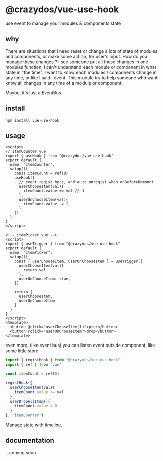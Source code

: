 # @crazydos/vue-use-hook
use event to manage your modules & components state

## why
There are situations that I need reset or change a lots of state of modules and components, or make some action, for user's input. How do you manage these changes ? I see someone put all these changes in one modules function, I can't understand each module or component in what state in "the time". I want to know each modules / components change in any time, or like I said , event.
This module try to help someone who want know all changes in any time of a module or component.

Maybe, it's just a EventBus.

## install

`npm install vue-use-hook`

## usage
```vue
<script>
// itemCounter.vue
import { useHook } from "@crazydos/vue-use-hook"
export default {
  name: "itemCounter",
  setup(){
    const itemCount = ref(0)
    useHook({
      // event regist here, and auto unregist when onBeforeUnmount
      userChooseItem(val){
        itemCount.value += val // 1
      },
      userUnChooseItem(val){
        itemCount.value -= 1
      }
    })
  }
}
</script>

<!-- itemPicker.vue -->
<script>
import { useTrigger } from "@crazydos/vue-use-hook"
export default {
  name: "itemPicker",
  setup(){
    const { userChooseItem, userUnChooseItem } = useTrigger({
      userChooseItem(val){
        return val
      },
      userUnChooseItem: true,
    })

    return {
      userChooseItem, 
      userUnChooseItem
    }
  }
}
</script>
<template>
  <button @click="userChooseItem(1)">pick</button>
  <button @click="userUnChooseItem">drop</button>
</template>
```

even more, (like event bus) you can listen event outside component, like some little store

```javascript
import { registHook } from "@crazydos/vue-use-hook"
import { ref } from "vue"

const itemCount = ref(0)

registHook({
  userChooseItem(val){
    itemCount.value += val
  },
  userDropAllItem(){
    itemCount.value = 0
  }
}, "itemCounter")
```

Manage state with timeline.

## documentation
...coming soon